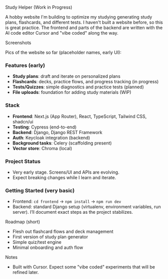Study Helper (Work in Progress)

A hobby website I'm building to optimize my studying generating study plans, flashcards, and different tests. I haven't built a website before, so this is great practice. The frontend and parts of the backend are written with the AI code editor Cursor and "vibe coded" along the way.

Screenshots

Pics of the website so far (placeholder names, early UI):

<!-- Drop images here when ready, e.g. docs/screenshots/*.png -->

### Features (early)
- **Study plans**: draft and iterate on personalized plans
- **Flashcards**: decks, practice flows, and progress tracking (in progress)
- **Tests/Quizzes**: simple diagnostics and practice tests (planned)
- **File uploads**: foundation for adding study materials (WIP)

### Stack
- **Frontend**: Next.js (App Router), React, TypeScript, Tailwind CSS, shadcn/ui
- **Testing**: Cypress (end-to-end)
- **Backend**: Django, Django REST Framework
- **Auth**: Keycloak integration (backend)
- **Background tasks**: Celery (scaffolding present)
- **Vector store**: Chroma (local)

### Project Status
- Very early stage. Screens/UI and APIs are evolving.
- Expect breaking changes while I learn and iterate.

### Getting Started (very basic)
- Frontend: `cd frontend` → `npm install` → `npm run dev`
- Backend: standard Django setup (virtualenv, environment variables, run server). I’ll document exact steps as the project stabilizes.

Roadmap (short)
- Flesh out flashcard flows and deck management
- First version of study plan generator
- Simple quiz/test engine
- Minimal onboarding and auth flow

Notes
- Built with Cursor. Expect some "vibe coded" experiments that will be refined later.


